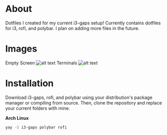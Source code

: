 # About
Dotfiles I created for my current i3-gaps setup! Currently contains dotfiles for i3, rofi, and polybar. I plan on adding more files in the future.

# Images
Empty Screen
![alt text](https://github.com/The-Evil-Dog/Blue-Horizon-Dotfiles/blob/master/screenshots/emptyScreen.png?raw=true)
Terminals
![alt text](https://github.com/The-Evil-Dog/Blue-Horizon-Dotfiles/blob/master/screenshots/terminals.png?raw=true)

# Installation
Download i3-gaps, rofi, and polybar using your distribution's package manager or compiling from source. Then, clone the repository and replace your current folders with mine.

**Arch Linux**
```bash
yay -S i3-gaps polybar rofi
```
